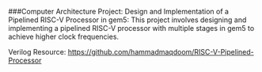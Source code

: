###Computer Architecture Project:
Design and Implementation of a Pipelined RISC-V Processor in gem5: 
This project involves designing and implementing a pipelined RISC-V processor with multiple stages in gem5 to achieve higher clock frequencies.

Verilog Resource: https://github.com/hammadmaqdoom/RISC-V-Pipelined-Processor
